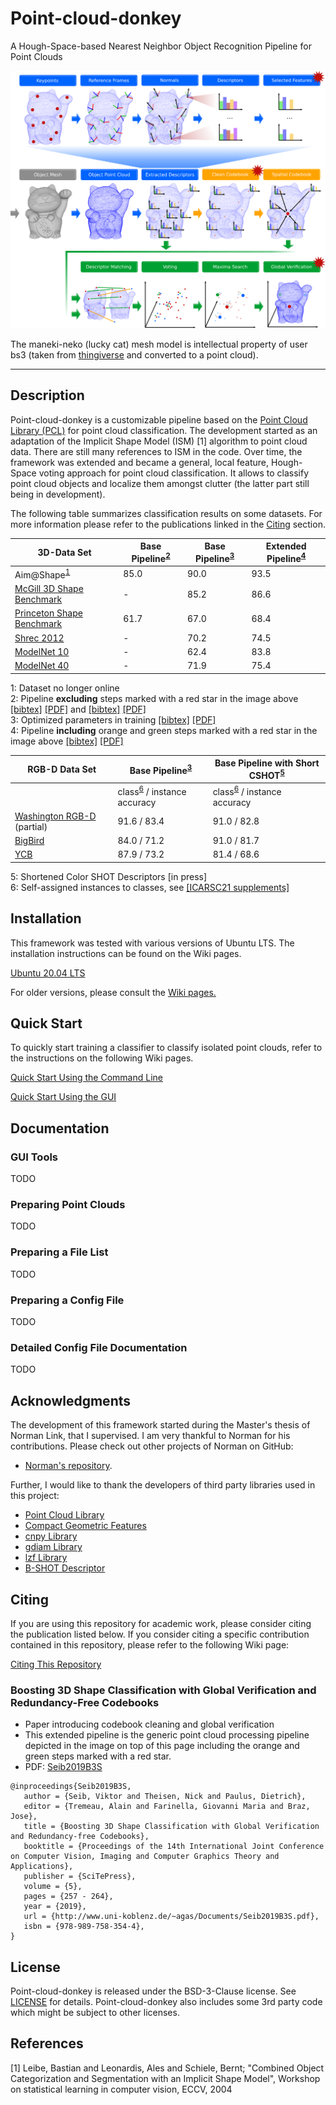 

# Point-cloud-donkey
A Hough-Space-based Nearest Neighbor Object Recognition Pipeline for Point Clouds

![alt text](images/complete_pipeline.png "Visualization of the Pipeline")

The maneki-neko (lucky cat) mesh model is intellectual property of user bs3 (taken from [thingiverse](https://www.thingiverse.com/thing:923097) and converted to a point cloud).

---

## Description

Point-cloud-donkey is a customizable pipeline based on the <a href="http://pointclouds.org" target="_blank">Point Cloud Library (PCL)</a> for point cloud classification. The development started as an adaptation of the Implicit Shape Model (ISM) [1] algorithm to point cloud data. There are still many references to ISM in the code. Over time, the framework was extended and became a general, local feature, Hough-Space voting approach for point cloud classification. It allows to classify point cloud objects and localize them amongst clutter (the latter part still being in development).

The following table summarizes classification results on some datasets. For more information please refer to the publications linked in the [Citing](#Citing) section.

| 3D-Data Set | Base Pipeline<sup>[2](#fnbasep)</sup> | Base Pipeline<sup>[3](#fnbasep2)</sup> | Extended Pipeline<sup>[4](#fnbasepext)</sup> |
| ---  | ---    | --- | --- |
| Aim@Shape<sup>[1](#fnaim)</sup> | 85.0 | 90.0 | 93.5 |
| [McGill 3D Shape Benchmark](http://www.cim.mcgill.ca/~shape/benchMark/) | - |85.2 | 86.6 |
| [Princeton Shape Benchmark](http://shape.cs.princeton.edu/benchmark/) | 61.7 | 67.0 | 68.4 |
| [Shrec 2012](https://www.itl.nist.gov/iad/vug/sharp/contest/2012/Generic3D/) | -| 70.2 | 74.5 |
| [ModelNet 10](http://modelnet.cs.princeton.edu/) | - | 62.4 | 83.8 |
| [ModelNet 40](http://modelnet.cs.princeton.edu/) | - |71.9 | 75.4 |

<a name="fnaim">1</a>: Dataset no longer online <br>
<a name="fnbasep">2</a>: Pipeline **excluding** steps marked with a red star in the image above [\[bibtex\]](https://github.com/vseib/point-cloud-donkey/wiki/List_of_Related_Papers#Implicit-Shape-Models-For-3D-Shape-Classification-With-a-Continuous-Voting-Space) [\[PDF\]](http://www.uni-koblenz.de/~agas/Documents/Seib2015ISM.pdf) and [\[bibtex\]](https://github.com/vseib/point-cloud-donkey/wiki/List_of_Related_Papers#Pose-Estimation-and-Shape-Retrieval-with-Hough-Voting-in-a-Continuous-Voting-Space) [\[PDF\]](http://www.uni-koblenz.de/~agas/Documents/Seib2015PEA.pdf)<br>
<a name="fnbasep">3</a>: Optimized parameters in training [\[bibtex\]](https://github.com/vseib/point-cloud-donkey/wiki/List_of_Related_Papers#Boosting-3D-Shape-Classification-with-Global-Verification-and-Redundancy-Free-Codebooks) [\[PDF\]](http://www.uni-koblenz.de/~agas/Documents/Seib2019B3S.pdf) <br> 
<a name="fnbasep">4</a>: Pipeline **including** orange and green steps marked with a red star in the image above [\[bibtex\]](https://github.com/vseib/point-cloud-donkey/wiki/List_of_Related_Papers#Boosting-3D-Shape-Classification-with-Global-Verification-and-Redundancy-Free-Codebooks) [\[PDF\]](http://www.uni-koblenz.de/~agas/Documents/Seib2019B3S.pdf)<br>

| RGB-D Data Set | Base Pipeline<sup>[3](#fnbasep2)</sup> | Base Pipeline with Short CSHOT<sup>[5](#fnbasescsh)</sup> |
| ---  | ---    | --- | 
|   | class<sup>[6](#icarsc21supp)</sup> / instance accuracy | class<sup>[6](#icarsc21supp)</sup> / instance accuracy | 
| [Washington RGB-D](https://rgbd-dataset.cs.washington.edu/) (partial) | 91.6 / 83.4 | 91.0 / 82.8 |
| [BigBird](https://rll.berkeley.edu/bigbird/) | 84.0 / 71.2 | 91.0 / 81.7 |
| [YCB](https://www.ycbbenchmarks.com/) | 87.9 / 73.2 | 81.4 / 68.6 |

<a name="fnbasescsh">5</a>: Shortened Color SHOT Descriptors [in press] <br>
<a name="icarsc21supp">6</a>: Self-assigned instances to classes, see [\[ICARSC21 supplements\]](https://github.com/vseib/point-cloud-donkey/blob/master/supplements/icarsc2021/rgbd-dataset-classes-instances.txt) <br>

## Installation

This framework was tested with various versions of Ubuntu LTS.
The installation instructions can be found on the Wiki pages.

[Ubuntu 20.04 LTS](https://github.com/vseib/point-cloud-donkey/wiki/Installation_Ubuntu_20.04_LTS)

For older versions, please consult the [Wiki pages.](https://github.com/vseib/point-cloud-donkey/wiki/Home)

## Quick Start

To quickly start training a classifier to classify isolated point clouds, refer to the instructions on the following Wiki pages.

[Quick Start Using the Command Line](https://github.com/vseib/point-cloud-donkey/wiki/Quick_Start_Using_Command_Line)

[Quick Start Using the GUI](https://github.com/vseib/point-cloud-donkey/wiki/Quick_Start_Using_GUI)

## Documentation

### GUI Tools

TODO

### Preparing Point Clouds

TODO

### Preparing a File List

TODO

### Preparing a Config File

TODO

### Detailed Config File Documentation

TODO

## Acknowledgments

The development of this framework started during the Master's thesis of Norman Link, that I supervised. I am very thankful to Norman for his contributions. Please check out other projects of Norman on GitHub:
* [Norman's repository](https://github.com/Norman0406).

Further, I would like to thank the developers of third party libraries used in this project: 
* [Point Cloud Library](https://github.com/PointCloudLibrary/pcl)
* [Compact Geometric Features](https://marckhoury.github.io/CGF/)
* [cnpy Library](https://github.com/rogersce/cnpy)
* [gdiam Library](https://sarielhp.org/research/papers/00/diameter/diam_prog.html)
* [lzf Library](http://oldhome.schmorp.de/marc/liblzf.html)
* [B-SHOT Descriptor](https://github.com/saimanoj18/iros_bshot)

## Citing

If you are using this repository for academic work, please consider citing the publication listed below.
If you consider citing a specific contribution contained in this repository, please refer to the following Wiki page:

[Citing This Repository](https://github.com/vseib/point-cloud-donkey/wiki/List_of_Related_Papers)

### Boosting 3D Shape Classification with Global Verification and Redundancy-Free Codebooks
* Paper introducing codebook cleaning and global verification
* This extended pipeline is the generic point cloud processing pipeline depicted in the image on top of this page including the orange and green steps marked with a red star.
* PDF: [Seib2019B3S](http://www.uni-koblenz.de/~agas/Documents/Seib2019B3S.pdf)

```
@inproceedings{Seib2019B3S,
   author = {Seib, Viktor and Theisen, Nick and Paulus, Dietrich},
   editor = {Tremeau, Alain and Farinella, Giovanni Maria and Braz, Jose},
   title = {Boosting 3D Shape Classification with Global Verification and Redundancy-free Codebooks},
   booktitle = {Proceedings of the 14th International Joint Conference on Computer Vision, Imaging and Computer Graphics Theory and Applications},
   publisher = {SciTePress},
   volume = {5},
   pages = {257 - 264},
   year = {2019},
   url = {http://www.uni-koblenz.de/~agas/Documents/Seib2019B3S.pdf},
   isbn = {978-989-758-354-4},
}
```


## License

Point-cloud-donkey is released under the BSD-3-Clause license. See [LICENSE](LICENSE) for details.
Point-cloud-donkey also includes some 3rd party code which might be subject to other licenses.

## References

[1] Leibe, Bastian and Leonardis, Ales and Schiele, Bernt; 
"Combined Object Categorization and Segmentation with an Implicit Shape Model",
Workshop on statistical learning in computer vision, ECCV, 2004


